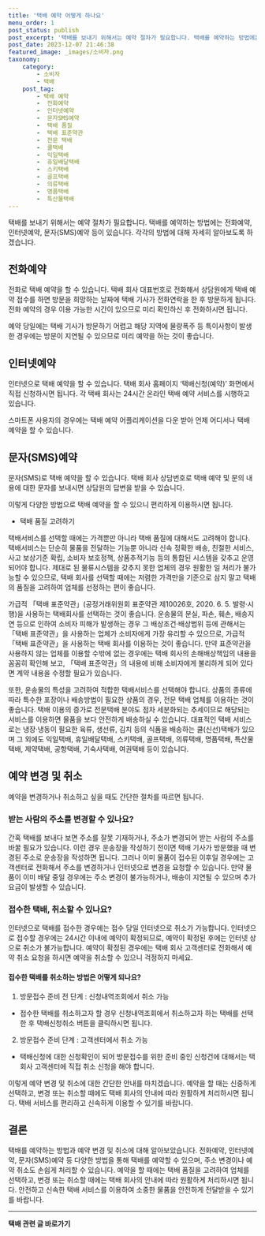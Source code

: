 ```yaml
---
title: '택배 예약 어떻게 하나요'
menu_order: 1
post_status: publish
post_excerpt: '택배를 보내기 위해서는 예약 절차가 필요합니다. 택배를 예약하는 방법에는 전화예약, 인터넷예약, 문자 SMS 예약 등이 있습니다. 각각의 방법에 대해 자세히 알아보도록 하겠습니다.'
post_date: 2023-12-07 21:46:38
featured_image: _images/소비자.png
taxonomy:
    category:
        - 소비자
        - 택배
    post_tag:
        - 택배 예약
        -  전화예약
        -  인터넷예약
        -  문자SMS예약
        -  택배 품질
        -  택배 표준약관
        -  전문 택배
        -  쿨택배
        -  익일택배
        -  휴일배달택배
        -  스키택배
        -  골프택배
        -  의류택배
        -  명품택배
        -  특산물택배
---
```



택배를 보내기 위해서는 예약 절차가 필요합니다. 택배를 예약하는 방법에는 전화예약, 인터넷예약, 문자(SMS)예약 등이 있습니다. 각각의 방법에 대해 자세히 알아보도록 하겠습니다.

## 전화예약
전화로 택배 예약을 할 수 있습니다. 택배 회사 대표번호로 전화해서 상담원에게 택배 예약 접수를 하면 방문을 희망하는 날짜에 택배 기사가 전화연락을 한 후 방문하게 됩니다. 전화 예약의 경우 이용 가능한 시간이 있으므로 미리 확인하신 후 전화하시면 됩니다.

예약 당일에는 택배 기사가 방문하기 어렵고 해당 지역에 물량폭주 등 특이사항이 발생한 경우에는 방문이 지연될 수 있으므로 미리 예약을 하는 것이 좋습니다.

## 인터넷예약
인터넷으로 택배 예약을 할 수 있습니다. 택배 회사 홈페이지 ‘택배신청(예약)’ 화면에서 직접 신청하시면 됩니다. 각 택배 회사는 24시간 온라인 택배 예약 서비스를 시행하고 있습니다.

스마트폰 사용자의 경우에는 택배 예약 어플리케이션을 다운 받아 언제 어디서나 택배 예약을 할 수 있습니다.

## 문자(SMS)예약
문자(SMS)로 택배 예약을 할 수 있습니다. 택배 회사 상담번호로 택배 예약 및 문의 내용에 대한 문자를 보내시면 상담원의 답변을 받을 수 있습니다.

이렇게 다양한 방법으로 택배 예약을 할 수 있으니 편리하게 이용하시면 됩니다.

* 택배 품질 고려하기

택배서비스를 선택할 때에는 가격뿐만 아니라 택배 품질에 대해서도 고려해야 합니다. 택배서비스는 단순히 물품을 전달하는 기능뿐 아니라 신속 정확한 배송, 친절한 서비스, 사고 보상기준 확립, 소비자 보호정책, 상품추적기능 등의 통합된 시스템을 갖추고 운영되어야 합니다. 제대로 된 물류시스템을 갖추지 못한 업체의 경우 원활한 일 처리가 불가능할 수 있으므로, 택배 회사를 선택할 때에는 저렴한 가격만을 기준으로 삼지 말고 택배의 품질을 고려하여 업체를 선정하는 편이 좋습니다.

가급적 「택배 표준약관」(공정거래위원회 표준약관 제10026호, 2020. 6. 5. 발령·시행)을 사용하는 택배회사를 선택하는 것이 좋습니다. 운송물의 분실, 파손, 훼손, 배송지연 등으로 인하여 소비자 피해가 발생하는 경우 그 배상조건·배상범위 등에 관해서는 「택배 표준약관」을 사용하는 업체가 소비자에게 가장 유리할 수 있으므로, 가급적 「택배 표준약관」을 사용하는 택배 회사를 이용하는 것이 좋습니다. 만약 표준약관을 사용하지 않는 업체를 이용할 수밖에 없는 경우에는 택배 회사의 손해배상책임의 내용을 꼼꼼히 확인해 보고, 「택배 표준약관」의 내용에 비해 소비자에게 불리하게 되어 있다면 계약 내용을 수정할 필요가 있습니다.

또한, 운송물의 특성을 고려하여 적합한 택배서비스를 선택해야 합니다. 상품의 종류에 따라 특수한 포장이나 배송방법이 필요한 상품의 경우, 전문 택배 업체를 이용하는 것이 좋습니다. 택배 이용의 증가로 전문택배 분야도 점차 세분화되는 추세이므로 해당되는 서비스를 이용하면 물품을 보다 안전하게 배송하실 수 있습니다. 대표적인 택배 서비스로는 냉장·냉동이 필요한 육류, 생선류, 김치 등의 식품을 배송하는 쿨(신선)택배가 있으며 그 외에도 익일택배, 휴일배달택배, 스키택배, 골프택배, 의류택배, 명품택배, 특산물택배, 제약택배, 공항택배, 기숙사택배, 여권택배 등이 있습니다.

## 예약 변경 및 취소

예약을 변경하거나 취소하고 싶을 때도 간단한 절차를 따르면 됩니다.

### 받는 사람의 주소를 변경할 수 있나요?
간혹 택배를 보내다 보면 주소를 잘못 기재하거나, 주소가 변경되어 받는 사람의 주소를 바꿀 필요가 있습니다. 이런 경우 운송장을 작성하기 전이면 택배 기사가 방문했을 때 변경된 주소로 운송장을 작성하면 됩니다. 그러나 이미 물품이 접수된 이후일 경우에는 고객센터로 전화해서 주소를 변경하거나 인터넷으로 변경을 요청할 수 있습니다. 만약 물품이 이미 배달 중일 경우에는 주소 변경이 불가능하거나, 배송이 지연될 수 있으며 추가요금이 발생할 수 있습니다.

### 접수한 택배, 취소할 수 있나요?
인터넷으로 택배를 접수한 경우에는 접수 당일 인터넷으로 취소가 가능합니다. 인터넷으로 접수할 경우에는 24시간 이내에 예약이 확정되므로, 예약이 확정된 후에는 인터넷 상으로 취소가 불가능합니다. 예약이 확정된 경우에는 택배 회사 고객센터로 전화해서 예약 취소 요청을 하시면 예약을 취소할 수 있으니 걱정하지 마세요.

#### 접수한 택배를 취소하는 방법은 어떻게 되나요?
1. 방문접수 준비 전 단계 : 신청내역조회에서 취소 가능
- 접수한 택배를 취소하고자 할 경우 신청내역조회에서 취소하고자 하는 택배를 선택한 후 택배신청취소 버튼을 클릭하시면 됩니다.

2. 방문접수 준비 단계 : 고객센터에서 취소 가능
- 택배신청에 대한 신청확인이 되어 방문접수를 위한 준비 중인 신청건에 대해서는 택회사 고객센터에 직접 취소 신청을 해야 합니다.

이렇게 예약 변경 및 취소에 대한 간단한 안내를 마치겠습니다. 예약을 할 때는 신중하게 선택하고, 변경 또는 취소할 때에도 택배 회사의 안내에 따라 원활하게 처리하시면 됩니다. 택배 서비스를 편리하고 신속하게 이용할 수 있기를 바랍니다.

## 결론

택배를 예약하는 방법과 예약 변경 및 취소에 대해 알아보았습니다. 전화예약, 인터넷예약, 문자(SMS)예약 등 다양한 방법을 통해 택배를 예약할 수 있으며, 주소 변경이나 예약 취소도 손쉽게 처리할 수 있습니다. 예약을 할 때에는 택배 품질을 고려하여 업체를 선택하고, 변경 또는 취소할 때에는 택배 회사의 안내에 따라 원활하게 처리하시면 됩니다. 안전하고 신속한 택배 서비스를 이용하여 소중한 물품을 안전하게 전달받을 수 있기를 바랍니다.
<!-- wp:separator -->
<hr class="wp-block-separator has-alpha-channel-opacity"/>
<!-- /wp:separator -->

<!-- wp:group {"backgroundColor":"base","layout":{"type":"constrained"}} -->
<div class="wp-block-group has-base-background-color has-background"><!-- wp:paragraph {"align":"center","fontSize":"medium"} -->
<p class="has-text-align-center has-large-font-size"><strong>택배 관련 글 바로가기</strong></p>
<!-- /wp:paragraph -->


<!-- wp:latest-posts
{"categories":[{"id":31319,"count":19,"description":"","link":"https://uknowlaw.com/category/%ed%83%9d%eb%b0%b0/","name":"택배","slug":"택배","taxonomy":"category","parent":0,"meta":[],"_links":{"self":[{"href":"https://uknowlaw.com/wp-json/wp/v2/categories/31319"}],"collection":[{"href":"https://uknowlaw.com/wp-json/wp/v2/categories"}],"about":[{"href":"https://uknowlaw.com/wp-json/wp/v2/taxonomies/category"}],"wp:post_type":[{"href":"https://uknowlaw.com/wp-json/wp/v2/posts?categories=31319"}],"curies":[{"name":"wp","href":"https://api.w.org/{rel}","templated":true}]}}],"postsToShow":100,"excerptLength":28,"postLayout":"grid","columns":2,"featuredImageAlign":"left","featuredImageSizeSlug":"large","fontSize":"small"} /--></div>
<!-- /wp:group -->